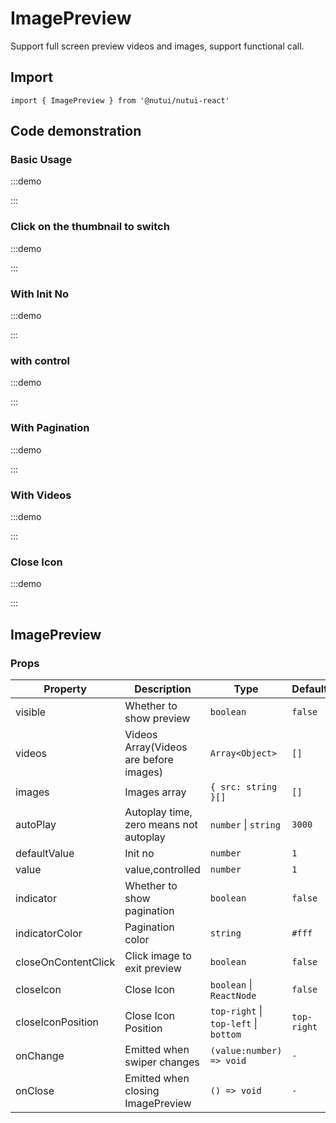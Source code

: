 # ImagePreview



Support full screen preview videos and images, support functional call.

## Import

```tsx
import { ImagePreview } from '@nutui/nutui-react'
```

## Code demonstration

### Basic Usage

:::demo

<CodeBlock src='h5/demo1.tsx'></CodeBlock>

:::

### Click on the thumbnail to switch

:::demo

<CodeBlock src='h5/demo2.tsx'></CodeBlock>

:::

### With Init No

:::demo

<CodeBlock src='h5/demo3.tsx'></CodeBlock>

:::

### with control

:::demo

<CodeBlock src='h5/demo4.tsx'></CodeBlock>

:::

### With Pagination

:::demo

<CodeBlock src='h5/demo5.tsx'></CodeBlock>

:::

### With Videos

:::demo

<CodeBlock src='h5/demo6.tsx'></CodeBlock>

:::

### Close Icon

:::demo

<CodeBlock src='h5/demo7.tsx'></CodeBlock>

:::

## ImagePreview

### Props

| Property | Description | Type | Default |
| --- | --- | --- | --- |
| visible | Whether to show preview | `boolean` | `false` |
| videos | Videos Array(Videos are before images) | `Array<Object>` | `[]` |
| images | Images array | `{ src: string }[]` | `[]` |
| autoPlay | Autoplay time, zero means not autoplay | `number` \| `string` | `3000` |
| defaultValue | Init no | `number` | `1` |
| value | value,controlled | `number` | `1` |
| indicator | Whether to show pagination | `boolean` | `false` |
| indicatorColor | Pagination color | `string` | `#fff` |
| closeOnContentClick | Click image to exit preview | `boolean` | `false` |
| closeIcon | Close Icon | `boolean` \| `ReactNode` | `false` |
| closeIconPosition | Close Icon Position | `top-right` \| `top-left` \| `bottom` | `top-right` |
| onChange | Emitted when swiper changes | `(value:number) => void` | `-` |
| onClose | Emitted when closing ImagePreview | `() => void` | `-` |